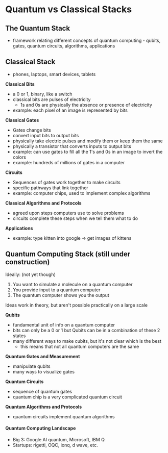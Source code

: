 # Quantum vs Classical Stacks

## The Quantum Stack

- framework relating different concepts of quantum computing - qubits, gates, quantum circuits, algorithms, applications

## Classical Stack

- phones, laptops, smart devices, tablets

**Classical Bits**

- a 0 or 1, binary, like a switch
- classical bits are pulses of electricity
    - 1s and 0s are physically the absence or presence of electricity
- example: each pixel of an image is represented by bits

**Classical Gates**

- Gates change bits
- convert input bits to output bits
- physically take electric pulses and modify them or keep them the same
- physically a transistor that converts inputs to output bits
- example: can use gates to fill all the 1's and 0s in an image to invert the colors
- example: hundreds of millions of gates in a computer

**Circuits**

- Sequences of gates work together to make circuits
- specific pathways that link together
- example: computer chips, used to implement complex algorithms

**Classical Algorithms and Protocols**

- agreed upon steps computers use to solve problems
- circuits complete these steps when we tell them what to do

**Applications**

- example: type kitten into google ⇒ get images of kittens

## Quantum Computing Stack (still under construction)

Ideally: (not yet though)

1. You want to simulate a molecule on a quantum computer
2. You provide input to a quantum computer
3. The quantum computer shows you the output

Ideas work in theory, but aren't possible practically on a large scale

**Qubits**

- fundamental unit of info on a quantum computer
- bits can only be a 0 or 1 but Qubits can be in a combination of these 2 states
- many different ways to make cubits, but it's not clear which is the best
    - this means that not all quantum computers are the same

**Quantum Gates and Measurement**

- manipulate qubits
- many ways to visualize gates

**Quantum Circuits**

- sequence of quantum gates
- quantum chip is a very complicated quantum circuit

**Quantum Algorithms and Protocols**

- quantum circuits implement quantum algorithms

#### Quantum Computing Landscape

* Big 3: Google AI quantum, Microsoft, IBM Q
* Startups: rigetti, OQC, ionq, d wave, etc.
